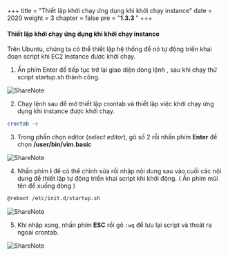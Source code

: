 +++
title = "Thiết lập khởi chạy ứng dụng khi khởi chạy instance"
date = 2020
weight = 3
chapter = false
pre = "<b>1.3.3 </b>"
+++

#### Thiết lập khởi chạy ứng dụng khi khởi chạy instance
Trên Ubuntu, chúng ta có thể thiết lập hệ thống để nó tự động triển khai đoạn script khi EC2 Instance được khởi chạy.

1. Ấn phím Enter để tiếp tục trở lại giao diện dòng lệnh , sau khi chạy thử script startup.sh thành công.

![ShareNote](/images/asg/014.png?width=90pc)

2. Chạy lệnh sau để mở thiết lập crontab và thiết lập việc khởi chạy ứng dụng khi instance được khởi chạy.

```bash
crontab -e
```

3. Trong phần chọn editor (*select editor*), gõ số 2 rồi nhấn phím **Enter** để chọn **/user/bin/vim.basic**

![ShareNote](/images/asg/015.png?width=90pc)

4. Nhấn phím **i** để có thể chỉnh sửa rồi nhập nội dung sau vào cuối các nội dung để thiết lập tự động triển khai script khi khởi động. ( Ấn phím mũi tên để xuống dòng )

```bash
@reboot /etc/init.d/startup.sh
```
![ShareNote](/images/asg/016.png?width=90pc)

5. Khi nhập xong, nhấn phím **ESC** rồi gõ ```:wq``` để lưu lại script và thoát ra ngoài crontab.

![ShareNote](/images/1/1.3_Reboot.png?width=90pc)